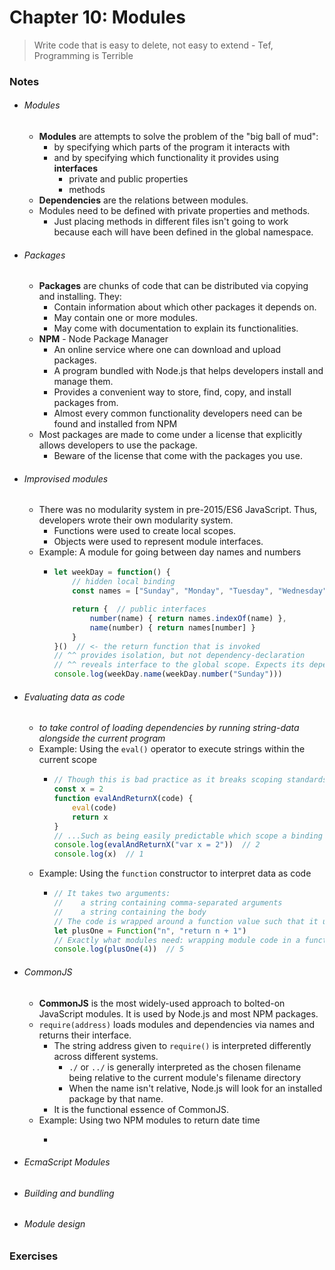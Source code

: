 # Chapter 10: Modules
> Write code that is easy to delete, not easy to extend - Tef, Programming is Terrible

### Notes
- ###### Modules
    - **Modules** are attempts to solve the problem of the "big ball of mud":
        - by specifying which parts of the program it interacts with
        - and by specifying which functionality it provides using **interfaces**
            - private and public properties
            - methods
    - **Dependencies** are the relations between modules.
    - Modules need to be defined with private properties and methods.
        - Just placing methods in different files isn't going to work because each will have been defined in the global namespace.
- ###### Packages
    - **Packages** are chunks of code that can be distributed via copying and installing. They:
        - Contain information about which other packages it depends on.
        - May contain one or more modules.
        - May come with documentation to explain its functionalities.
    - **NPM** - Node Package Manager
        - An online service where one can download and upload packages.
        - A program bundled with Node.js that helps developers install and manage them.
        - Provides a convenient way to store, find, copy, and install packages from.
        - Almost every common functionality developers need can be found and installed from NPM
    - Most packages are made to come under a license that explicitly allows developers to use the package.
        - Beware of the license that come with the packages you use.
- ###### Improvised modules
    - There was no modularity system in pre-2015/ES6 JavaScript. Thus, developers wrote their own modularity system.
        - Functions were used to create local scopes.
        - Objects were used to represent module interfaces.
    - Example: A module for going between day names and numbers
        - ```js
          let weekDay = function() {
              // hidden local binding
              const names = ["Sunday", "Monday", "Tuesday", "Wednesday", "Thursday", "Friday", "Saturday"]

              return {  // public interfaces
                  number(name) { return names.indexOf(name) },
                  name(number) { return names[number] }
              }
          }()  // <- the return function that is invoked
          // ^^ provides isolation, but not dependency-declaration
          // ^^ reveals interface to the global scope. Expects its dependencies to do the same. This is a style used for a long-time ago.
          console.log(weekDay.name(weekDay.number("Sunday")))
          ```
- ###### Evaluating data as code
    - *to take control of loading dependencies by running string-data alongside the current program*
    - Example: Using the `eval()` operator to execute strings within the current scope
        - ```js
          // Though this is bad practice as it breaks scoping standards and properties...
          const x = 2
          function evalAndReturnX(code) {
              eval(code)
              return x
          }
          // ...Such as being easily predictable which scope a binding refers to.
          console.log(evalAndReturnX("var x = 2"))  // 2
          console.log(x)  // 1
          ```
    - Example: Using the `function` constructor to interpret data as code
        - ```js
          // It takes two arguments:
          //    a string containing comma-separated arguments
          //    a string containing the body
          // The code is wrapped around a function value such that it uses its own scope and that other scopes don't get vandalized.
          let plusOne = Function("n", "return n + 1")
          // Exactly what modules need: wrapping module code in a function and using its scope as module scope.
          console.log(plusOne(4))  // 5
          ```
- ###### CommonJS
    - **CommonJS** is the most widely-used approach to bolted-on JavaScript modules. It is used by Node.js and most NPM packages.
    - `require(address)` loads modules and dependencies via names and returns their interface.
        - The string address given to `require()` is interpreted differently across different systems.
            - `./` or `../` is generally interpreted as the chosen filename being relative to the current module's filename directory
            - When the name isn't relative, Node.js will look for an installed package by that name.
        - It is the functional essence of CommonJS.
    - Example: Using two NPM modules to return date time
        - ```js
          
          ```
- ###### EcmaScript Modules
- ###### Building and bundling
- ###### Module design

### Exercises
